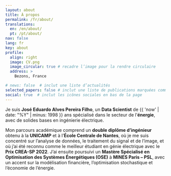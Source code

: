 ```yaml
---
layout: about
title: À propos
permalink: /fr/about/
translations:
  en: /en/about/
  pt: /pt/about/
nav: false
lang: fr
key: about
profile:
  align: right
  image: CV.png
  image_circular: true # recadre l’image pour la rendre circulaire
  address: >
    Bezons, France

# news: false  # inclut une liste d’actualités
selected_papers: false # inclut une liste de publications marquées comme "selected={true}"
social: true  # inclut les icônes sociales en bas de la page
---
```


Je suis **José Eduardo Alves Pereira Filho**, un **Data Scientist** de {{ 'now' | date: "%Y" | minus: 1998 }} ans spécialisé dans le secteur de l’**énergie**, avec de solides bases en ingénierie électrique.  

Mon parcours académique comprend un **double diplôme d’ingénieur** obtenu à la **UNICAMP** et à l’**École Centrale de Nantes**, où je me suis concentré sur l’analyse de données, le traitement du signal et de l’image, et où j’ai été reconnu comme le meilleur étudiant en génie électrique avec le **Prix CREA-SP 2022**. J’ai ensuite poursuivi un **Mastère Spécialisé en Optimisation des Systèmes Énergétiques (OSE)** à **MINES Paris – PSL**, avec un accent sur la modélisation financière, l’optimisation stochastique et l’économie de l’énergie.


